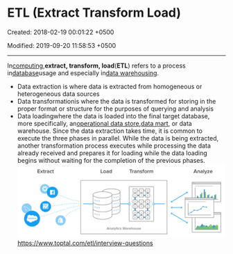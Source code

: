 # ETL (Extract Transform Load)

Created: 2018-02-19 00:01:22 +0500

Modified: 2019-09-20 11:58:53 +0500

---

In[computing](https://en.wikipedia.org/wiki/Computing),**extract, transform, load**(**ETL**) refers to a process in[database](https://en.wikipedia.org/wiki/Database)usage and especially in[data warehousing](https://en.wikipedia.org/wiki/Data_warehouse).
-   Data extraction is where data is extracted from homogeneous or heterogeneous data sources
-   Data transformationis where the data is transformed for storing in the proper format or structure for the purposes of querying and analysis
-   Data loadingwhere the data is loaded into the final target database, more specifically, an[operational data store](https://en.wikipedia.org/wiki/Operational_data_store),[data mart](https://en.wikipedia.org/wiki/Data_mart), or data warehouse.
Since the data extraction takes time, it is common to execute the three phases in parallel. While the data is being extracted, another transformation process executes while processing the data already received and prepares it for loading while the data loading begins without waiting for the completion of the previous phases.
![image](media/ETL-(Extract-Transform-Load)-image1.png)
<https://www.toptal.com/etl/interview-questions>
